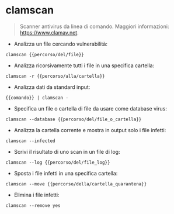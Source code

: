 # clamscan

> Scanner antivirus da linea di comando.
> Maggiori informazioni: <https://www.clamav.net>.

- Analizza un file cercando vulnerabilità:

`clamscan {{percorso/del/file}}`

- Analizza ricorsivamente tutti i file in una specifica cartella:

`clamscan -r {{percorso/alla/cartella}}`

- Analizza dati da standard input:

`{{comando}} | clamscan -`

- Specifica un file o cartella di file da usare come database virus:

`clamscan --database {{percorso/del/file_o_cartella}}`

- Analizza la cartella corrente e mostra in output solo i file infetti:

`clamscan --infected`

- Scrivi il risultato di uno scan in un file di log:

`clamscan --log {{percorso/del/file_log}}`

- Sposta i file infetti in una specifica cartella:

`clamscan --move {{percorso/della/cartella_quarantena}}`

- Elimina i file infetti:

`clamscan --remove yes`
